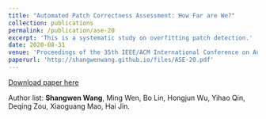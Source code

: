 ```yaml
---
title: "Automated Patch Correctness Assessment: How Far are We?"
collection: publications
permalink: /publication/ase-20
excerpt: 'This is a systematic study on overfitting patch detection.'
date: 2020-08-31
venue: 'Proceedings of the 35th IEEE/ACM International Conference on Automated Software Engineering (ASE'20, CCF-A)'
paperurl: 'http://shangwenwang.github.io/files/ASE-20.pdf'
---
```


[Download paper here](http://shangwenwang.github.io/files/ASE-20.pdf)

Author list: **Shangwen Wang**, Ming Wen, Bo Lin, Hongjun Wu, Yihao Qin, Deqing Zou, Xiaoguang Mao, Hai Jin.
